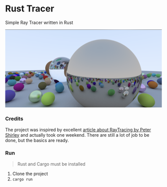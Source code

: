 # Rust Tracer

Simple Ray Tracer written in Rust

![Example of rendering](https://raw.githubusercontent.com/Slowyn/rust-tracer/master/tracing.png)

### Credits

The project was inspired by excellent [article about RayTracing by Peter Shirley](http://www.realtimerendering.com/raytracing/Ray%20Tracing%20in%20a%20Weekend.pdf) and actually took one weekend.
There are still a lot of job to be done, but the basics are ready.

### Run

> Rust and Cargo must be installed

1. Clone the project
1. `cargo run`